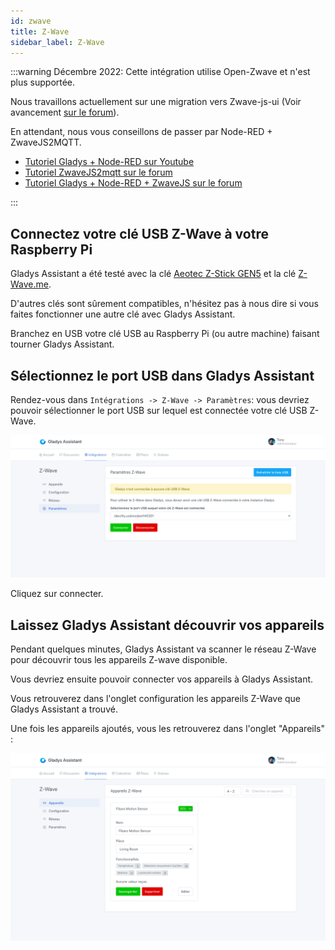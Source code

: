 ```yaml
---
id: zwave
title: Z-Wave
sidebar_label: Z-Wave
---
```


:::warning
Décembre 2022: Cette intégration utilise Open-Zwave et n'est plus supportée.

Nous travaillons actuellement sur une migration vers Zwave-js-ui (Voir avancement [sur le forum](https://community.gladysassistant.com/t/v4-integration-z-wave/6057/68?u=pierre-gilles)).

En attendant, nous vous conseillons de passer par Node-RED + ZwaveJS2MQTT.

- [Tutoriel Gladys + Node-RED sur Youtube](https://www.youtube.com/watch?v=bpmHzR8_S5g)
- [Tutoriel ZwaveJS2mqtt sur le forum](https://community.gladysassistant.com/t/node-red-zwavejs2mqtt-et-volet-roulants-zmnhcd1/6589)
- [Tutoriel Gladys + Node-RED + ZwaveJS sur le forum](https://community.gladysassistant.com/t/node-red-integration-z-wave/6626)

:::

## Connectez votre clé USB Z-Wave à votre Raspberry Pi

Gladys Assistant a été testé avec la clé [Aeotec Z-Stick GEN5](https://www.amazon.fr/Contr%C3%B4leur-Z-Wave-Plus-Z-Stick-GEN5/dp/B00YETCNOE?tag=gladproj-21) et la clé [Z-Wave.me](https://www.amazon.fr/gp/product/B00QJEY6OC/?tag=gladproj-21).

D'autres clés sont sûrement compatibles, n'hésitez pas à nous dire si vous faites fonctionner une autre clé avec Gladys Assistant.

Branchez en USB votre clé USB au Raspberry Pi (ou autre machine) faisant tourner Gladys Assistant.

## Sélectionnez le port USB dans Gladys Assistant

Rendez-vous dans `Intégrations -> Z-Wave -> Paramètres`: vous devriez pouvoir sélectionner le port USB sur lequel est connectée votre clé USB Z-Wave.

![Z-Wave ajouter clé USB](../../../../../static/img/docs/fr/configuration/zwave/zwave-key.png)

Cliquez sur connecter.

## Laissez Gladys Assistant découvrir vos appareils

Pendant quelques minutes, Gladys Assistant va scanner le réseau Z-Wave pour découvrir tous les appareils Z-wave disponible.

Vous devriez ensuite pouvoir connecter vos appareils à Gladys Assistant.

Vous retrouverez dans l'onglet configuration les appareils Z-Wave que Gladys Assistant a trouvé.

Une fois les appareils ajoutés, vous les retrouverez dans l'onglet "Appareils" :

![Z-Wave liste des appareils](../../../../../static/img/docs/fr/configuration/zwave/zwave-device-added.png)
